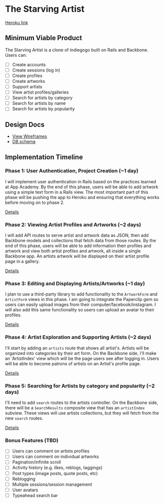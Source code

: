 # The Starving Artist

[Heroku link][heroku]

[heroku]: http://the-starving-artist.herokuapp.com

## Minimum Viable Product
The Starving Artist is a clone of indiegogo built on Rails and Backbone. Users can:

<!-- This is a Markdown checklist. Use it to keep track of your progress! -->

- [ ] Create accounts
- [ ] Create sessions (log in)
- [ ] Create profiles
- [ ] Create artworks
- [ ] Support artists
- [ ] View artist profiles/galleries
- [ ] Search for artists by category
- [ ] Search for artists by name
- [ ] Search for artists by popularity

## Design Docs
* [View Wireframes][views]
* [DB schema][schema]

[views]: ./docs/views.md
[schema]: ./docs/schema.md

## Implementation Timeline

### Phase 1: User Authentication, Project Creation (~1 day)
I will implement user authentication in Rails based on the practices learned at
App Academy. By the end of this phase, users will be able to add artwork
using a simple text form in a Rails view. The most important part of this
phase will be pushing the app to Heroku and ensuring that everything works
before moving on to phase 2.

[Details][phase-one]

### Phase 2: Viewing Artist Profiles and Artworks (~2 days)
I will add API routes to serve artist and artwork data as JSON, then add Backbone
models and collections that fetch data from those routes. By the end of this
phase, users will be able to add information their profiles and artwork
and view both artist profiles and artwork, all inside a single Backbone app.
An artists artwork will be displayed on their artist profile page in a gallery.

[Details][phase-two]

### Phase 3: Editing and Displaying Artists/Artworks (~1 day)
I plan to use a third-party library to add functionality to the `ArtworkForm` and
`ArtistForm` views in this phase. I am going to integrate the Paperclip gem so users
can easily upload images from their computer/facebook/instagram. I will also
add this same functionality so users can upload an avatar to their profiles.

[Details][phase-three]

### Phase 4: Artist Exploration and Supporting Artists (~2 days)
I'll start by adding an `artists` route that shows all artist's. Artists
will be organized into categories by their art form. On the Backbone side,
I'll make an 'ArtistIndex' view which will be the page users see after
logging in. Users will be able to become patrons of artists on an Artist's
profile page.

[Details][phase-four]

### Phase 5: Searching for Artists by category and popularity (~2 days)
I'll need to add `search` routes to the artists controller. On the
Backbone side, there will be a `SearchResults` composite view that has an
`artistIndex` subview. These views will use artists collections, but they
will fetch from the new `search` routes.

[Details][phase-five]

### Bonus Features (TBD)
- [ ] Users can comment on artists profiles
- [ ] Users can comment on individual artworks
- [ ] Pagination/infinite scroll
- [ ] Activity history (e.g. likes, reblogs, taggings)
- [ ] Post types (image posts, quote posts, etc)
- [ ] Reblogging
- [ ] Multiple sessions/session management
- [ ] User avatars
- [ ] Typeahead search bar

[phase-one]: ./docs/phases/phase1.md
[phase-two]: ./docs/phases/phase2.md
[phase-three]: ./docs/phases/phase3.md
[phase-four]: ./docs/phases/phase4.md
[phase-five]: ./docs/phases/phase5.md

